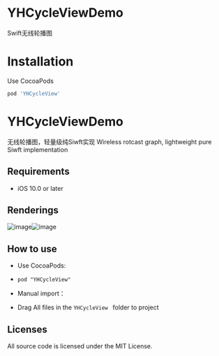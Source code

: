 # YHCycleViewDemo
Swift无线轮播图

# Installation

Use CocoaPods  

``` ruby
pod 'YHCycleView'
```
# YHCycleViewDemo
无线轮播图，轻量级纯Siwft实现     Wireless rotcast graph, lightweight pure Siwft implementation

## Requirements
* iOS 10.0 or later

## <a id="Renderings"></a>Renderings

![image](https://user-images.githubusercontent.com/20283075/63236885-24255f00-c272-11e9-9686-dddf83f9e4f8.png)![image](https://user-images.githubusercontent.com/20283075/63236887-27204f80-c272-11e9-9a31-49ad49b8e18a.png)

## <a id="Howtouse"></a>How to use
* Use CocoaPods:
- `pod "YHCycleView"`
* Manual import：
- Drag All files in the `YHCycleView ` folder to project

## Licenses
All source code is licensed under the MIT License.

